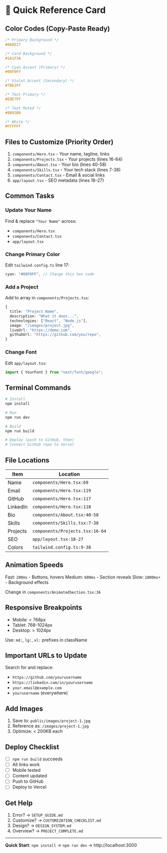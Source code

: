 # 🎯 Quick Reference Card

## Color Codes (Copy-Paste Ready)

```css
/* Primary Background */
#0A0E27

/* Card Background */
#1A1F3A

/* Cyan Accent (Primary) */
#00F0FF

/* Violet Accent (Secondary) */
#7B61FF

/* Text Primary */
#E0E7FF

/* Text Muted */
#8B92B0

/* White */
#FFFFFF
```

## Files to Customize (Priority Order)

1. `components/Hero.tsx` - Your name, tagline, links
2. `components/Projects.tsx` - Your projects (lines 16-64)
3. `components/About.tsx` - Your bio (lines 40-58)
4. `components/Skills.tsx` - Your tech stack (lines 7-38)
5. `components/Contact.tsx` - Email & social links
6. `app/layout.tsx` - SEO metadata (lines 18-27)

## Common Tasks

### Update Your Name
Find & replace `"Your Name"` across:
- `components/Hero.tsx`
- `components/Contact.tsx`
- `app/layout.tsx`

### Change Primary Color
Edit `tailwind.config.ts` line 17:
```typescript
cyan: "#00F0FF", // Change this hex code
```

### Add a Project
Add to array in `components/Projects.tsx`:
```typescript
{
  title: "Project Name",
  description: "What it does...",
  technologies: ["React", "Node.js"],
  image: "/images/project.jpg",
  liveUrl: "https://demo.com",
  githubUrl: "https://github.com/you/repo",
}
```

### Change Font
Edit `app/layout.tsx`:
```typescript
import { YourFont } from "next/font/google";
```

## Terminal Commands

```powershell
# Install
npm install

# Run
npm run dev

# Build
npm run build

# Deploy (push to GitHub, then)
# Connect GitHub repo to Vercel
```

## File Locations

| Item | Location |
|------|----------|
| Name | `components/Hero.tsx:69` |
| Email | `components/Hero.tsx:119` |
| GitHub | `components/Hero.tsx:117` |
| LinkedIn | `components/Hero.tsx:118` |
| Bio | `components/About.tsx:40-58` |
| Skills | `components/Skills.tsx:7-38` |
| Projects | `components/Projects.tsx:16-64` |
| SEO | `app/layout.tsx:18-27` |
| Colors | `tailwind.config.ts:9-38` |

## Animation Speeds

Fast: `200ms` - Buttons, hovers
Medium: `600ms` - Section reveals
Slow: `1000ms+` - Background effects

Change in `components/AnimatedSection.tsx:36`

## Responsive Breakpoints

- Mobile: < 768px
- Tablet: 768-1024px
- Desktop: > 1024px

Use: `md:`, `lg:`, `xl:` prefixes in className

## Important URLs to Update

Search for and replace:
- `https://github.com/yourusername`
- `https://linkedin.com/in/yourusername`
- `your.email@example.com`
- `yourusername` (everywhere)

## Add Images

1. Save to: `public/images/project-1.jpg`
2. Reference as: `/images/project-1.jpg`
3. Optimize: < 200KB each

## Deploy Checklist

- [ ] `npm run build` succeeds
- [ ] All links work
- [ ] Mobile tested
- [ ] Content updated
- [ ] Push to GitHub
- [ ] Deploy to Vercel

## Get Help

1. Error? → `SETUP_GUIDE.md`
2. Customize? → `CUSTOMIZATION_CHECKLIST.md`
3. Design? → `DESIGN_SYSTEM.md`
4. Overview? → `PROJECT_COMPLETE.md`

---

**Quick Start**: `npm install` → `npm run dev` → http://localhost:3000
